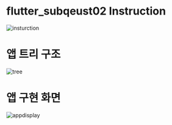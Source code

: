 # flutter_subqeust02 Instruction
![insturction](file:///C:/Users/dave/Downloads/subquest_inst.png)

# 앱 트리 구조
![tree](file:///C:/Users/dave/Downloads/app_tree.png)

# 앱 구현 화면
![appdisplay](file:///C:/Users/dave/Downloads/appdisplay.png)
